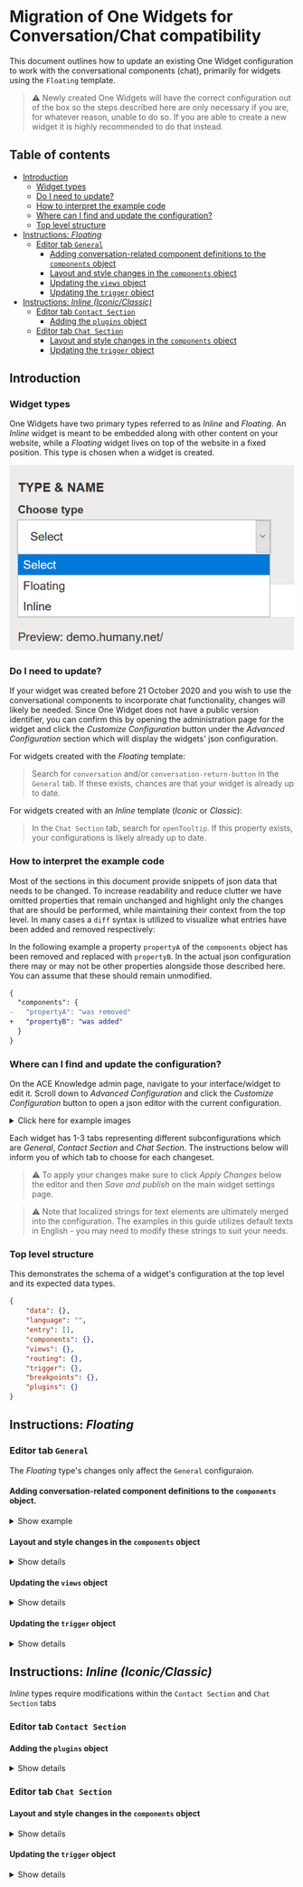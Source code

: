 # Migration of One Widgets for Conversation/Chat compatibility

This document outlines how to update an existing One Widget configuration to work with the conversational components (chat), primarily for widgets using the `Floating` template.

> :warning: Newly created One Widgets will have the correct configuration out of the box so the steps described here are only necessary if you are, for whatever reason, unable to do so. If you are able to create a new widget it is highly recommended to do that instead.

## Table of contents
* [Introduction](#introduction)
  * [Widget types](#widget-types)
  * [Do I need to update?](#do-i-need-to-update)
  * [How to interpret the example code](#how-to-interpret-the-example-code)
  * [Where can I find and update the configuration?](#where-can-i-find-and-update-the-configuration?)
  * [Top level structure](#top-level-structure)
* [Instructions: *Floating*](#instructions-floating)
  * [Editor tab `General`](#editor-tab-general)
    * [Adding conversation-related component definitions to the `components` object](#adding-conversation-related-component-definitions-to-the-components-object)
    * [Layout and style changes in the `components` object](#layout-and-style-changes-in-the-components-object)
    * [Updating the `views` object](#updating-the-views-object)
    * [Updating the `trigger` object](#updating-the-trigger-object)
* [Instructions: *Inline (Iconic/Classic)*](#instructions-inline-iconic/classic)
  * [Editor tab `Contact Section`](#editor-tab-contact-section)
    * [Adding the `plugins` object](#adding-the-plugins-object)
  * [Editor tab `Chat Section`](#editor-tab-chat-section)
    * [Layout and style changes in the `components` object](#editor-tab-chat-section)
    * [Updating the `trigger` object](#editor-tab-chat-section)

## Introduction

### Widget types

One Widgets have two primary types referred to as *Inline* and *Floating*. An *Inline* widget is meant to be embedded along with other content on your website, while a *Floating* widget lives on top of the website in a fixed position. This type is chosen when a widget is created.

![Widget type dropdown](./images/templates.png)

### Do I need to update?
If your widget was created before 21 October 2020 and you wish to use the conversational components to incorporate chat functionality, changes will likely be needed. Since One Widget does not have a public version identifier, you can confirm this by opening the administration page for the widget and click the *Customize Configuration* button under the *Advanced Configuration* section which will display the widgets' json configuration.

For widgets created with the *Floating* template:
> Search for `conversation` and/or `conversation-return-button` in the `General` tab. If these exists, chances are that your widget is already up to date.

For widgets created with an *Inline* template (*Iconic* or *Classic*):
> In the `Chat Section` tab, search for `openTooltip`. If this property exists, your configurations is likely already up to date.


### How to interpret the example code
Most of the sections in this document provide snippets of json data that needs to be changed. To increase readability and reduce clutter we have omitted properties that remain unchanged and highlight only the changes that are should be performed, while maintaining their context from the top level. In many cases a `diff` syntax is utilized to visualize what entries have been added and removed respectively:

In the following example a property `propertyA` of the `components` object has been removed and replaced with `propertyB`. In the actual json configuration there may or may not be other properties alongside those described here. You can assume that these should remain unmodified.
```diff
{
  "components": {
-   "propertyA": "was removed"
+   "propertyB": "was added"
  }
}
```

### Where can I find and update the configuration?
On the ACE Knowledge admin page, navigate to your interface/widget to edit it. Scroll down to *Advanced Configuration* and click the *Customize Configuration* button to open a json editor with the current configuration. 

<details>
<summary>Click here for example images</summary>

![Advanced configuration in widget settings](./images/advanced-configuration.png)
![The json editor popup](./images/editor.png)

</details>

Each widget has 1-3 tabs representing different subconfigurations which are *General*, *Contact Section* and *Chat Section*. The instructions below will inform you of which tab to choose for each changeset.

> :warning: To apply your changes make sure to click *Apply Changes* below the editor and then *Save and publish* on the main widget settings page.

> :warning: Note that localized strings for text elements are ultimately merged into the configuration. The examples in this guide utilizes default texts in English - you may need to modify these strings to suit your needs.

### Top level structure

This demonstrates the schema of a widget's configuration at the top level and its expected data types.

``` json
{
    "data": {},
    "language": "",
    "entry": [],
    "components": {},
    "views": {},
    "routing": {},
    "trigger": {},
    "breakpoints": {},
    "plugins": {}
}
````

## Instructions: *Floating*

### Editor tab `General`
The *Floating* type's changes only affect the `General` configuraion.

#### Adding conversation-related component definitions to the `components` object.
<details>
<summary>Show example</summary>

``` diff
{
  "components": {
    // other components ...,
+   "conversation": {
+     "type": "conversation",
+     "properties": {
+       "inputHidden": true,
+       "inputDisabled": true,
+       "inputPlaceholder": "Type your message here...",
+       "sendButtonLabel": "Send message",
+       "userLabel": "Me"
+     },
+     "context": {
+         "fonts": {
+         "small": "0.9em"
+         },
+         "colors": {
+         "accent": "#FFF"
+         },
+         "inputBorder": "1px solid #767676"
+     }
+   },
+   "conversation-return-button": {
+     "type": "conversation-return-button",
+     "properties": {
+       "label": "Ongoing chat - Click here to return",
+       "active": false,
+       "mode": "flashingGradient",
+       "alert": {
+         "symbol": {
+           "type": "Svg",
+           "content": "chat-new"
+         }
+       }
+     },
+     "context": {
+       "colors": {
+         "accent": "#32164B",
+         "text": "white"
+       },
+       "accessibility": {
+         "border": "2px dashed #990AE3"
+       }
+     }
+   }
  }
}
```

</details>

#### Layout and style changes in the `components` object
<details>
<summary>Show details</summary>

``` diff
{
  "components": {
    "root-area": {
      "children": [
        [
          "widget-header",
          {
            "breakpoints": [
              "desktop",
              "tablet",
            ],
            "properties": {
              "actions": {
-               "close": null,
+               "minimize": null,                
              }
            } 
          }
        ]
      ],
      "properties": {
-       "css-height": "100%",        
      }
    },
    "view-area": {
      "children": [
        [
          "view",
          {
            "properties": {
-             "css-padding": "15px"
+             "css-height": "100%"
            }
          }
        ]
      ],
      "properties": {
-       "css-height": "100%",
-       "css-flex": 1,
+       "css-display": "flex",
+       "css-flex": "1 0 auto"
      }
    }
    "index-area": {
      "children": [
+        "conversation-return-button", // we add this button to the top of each view, but you may arrange it as you wish 
        // ... other references unchanged.
      ],
+     "properties": {
+       "css-padding": "15px"
+     }
    },
    "contact-area": {
      "children": [
+       "conversation-return-button",
        // ...       
      ],
+     "properties": {
+       "css-padding": "15px"
+     }
    },
    "browse-area": {
      "children": [
+       "conversation-return-button",
        // ...       
      ],
+     "properties": {
+       "css-padding": "15px"
+     }
    },
    "search-area": {
      "children": [
+       "conversation-return-button",
        // ...       
      ],
+     "properties": {
+       "css-padding": "15px"
+     }
    },
    "guide-area": {
      "children": [
+       "conversation-return-button",
        // ...       
      ],
+     "properties": {
+       "css-padding": "15px"
+     }
    },
    "contact-method-area": {
      "children": [
+       "conversation-return-button",
        // ...       
      ],
+     "properties": {
+       "css-padding": "15px"
+     }
    },
    "widget-header": {
      "properties": {
        "actions": {
-         "close": {
-           "position": "right",
-           "size": "16px",
-           "padding": "25px"
-         }
+         "minimize": {
+           "position": "right",
+           "size": "20px",
+           "padding": "25px",
+           "order": -1
+         }
        }
      }
    }
  }
}
```
</details>

#### Updating the `views` object

<details>
<summary>Show details</summary>

``` diff
{
  "views": {
    "index": {
      "path": "/",
      "entry": "index-area"
    },
    "browse": {
      "path": [
        "/browse",
        "/browse/c:guideCategory(\\d+)-:uriName"
      ],
      "entry": "browse-area"
    },
    "search": {
      "path": "/search",
      "entry": "search-area"
    },
    "guide": {
      "path": "/g:guide(\\d+)-:uriName",
      "entry": "guide-area"
    },
    "contact-method": {
      "path": "/contact/cm:contactMethod(\\d+)-:uriName",
      "entry": "contact-method-area"
    },
    "contact": {
      "path": "/contact",
      "entry": "contact-area"
    },
+    "conversation": {
+      "path": "/conversation",
+      "entry": "conversation"
+    },
    "not-found": {
      "entry": "not-found-area"
    }
  },
}
```
</details>

#### Updating the `trigger` object

<details>
<summary>Show details</summary>

``` diff
{
  "trigger": {
+   "action": "hide",
+   "openTooltip": "Minimize",
+   "closedTooltip": "Open"
  },
}
```
</details>

## Instructions: *Inline (Iconic/Classic)*
*Inline* types require modifications within the `Contact Section` and `Chat Section` tabs

### Editor tab `Contact Section`

#### Adding the `plugins` object
<details>
<summary>Show details</summary>

```diff
{
+ "plugins": {
+   "misc-behavior": {
+     "denyAutoExpandContactMethods": "\\.chat$"
+   }
+ }
}
```
</details>

### Editor tab `Chat Section`

<a name="inline_components"></a>

#### Layout and style changes in the `components` object
<details>
<summary>Show details</summary>

```diff
{
  "components": {
    "widget-header": {
      "properties": {
        "actions": {
          "minimize": {
-           "padding": "10px",
+           "padding": "25px",
          },
-         "close": {
-           "position": "right",
-           "size": "16px",
-           "padding": "25px",
-           "tooltip": "Close chat"
-         },
        } 
      }
    }
  }
}
```
</details>

#### Updating the `trigger` object

<details>
<summary>Show details</summary>

``` diff
{
  "trigger": {
+   "action": "hide",
+   "openTooltip": "Minimize",
+   "closedTooltip": "Open"
  }
}
```
</details>